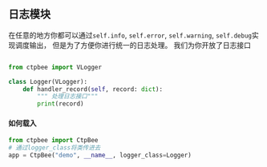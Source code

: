 ## 日志模块
在任意的地方你都可以通过`self.info`, `self.error`, `self.warning`, `self.debug`实现调度输出，
但是为了方便你进行统一的日志处理。 我们为你开放了日志接口
```python

from ctpbee import VLogger

class Logger(VLogger):
    def handler_record(self, record: dict):
        """ 处理日志接口"""
        print(record)
```

#### 如何载入
```python
from ctpbee import CtpBee
# 通过logger_class将类传进去
app = CtpBee("demo", __name__, logger_class=Logger)
```
